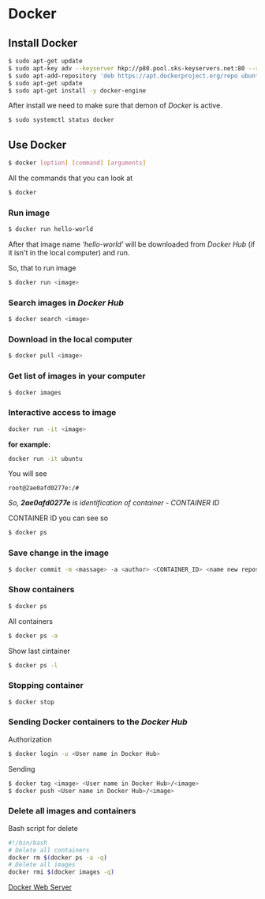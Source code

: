# Docker

## Install Docker

```sh
$ sudo apt-get update
$ sudo apt-key adv --keyserver hkp://p80.pool.sks-keyservers.net:80 --recv-keys 58118E89F3A912897C070ADBF76221572C52609D
$ sudo apt-add-repository 'deb https://apt.dockerproject.org/repo ubuntu-xenial main'
$ sudo apt-get update
$ sudo apt-get install -y docker-engine
```

After install we need to make sure that demon of _Docker_ is active.

```sh
$ sudo systemctl status docker
```

## Use Docker

```sh
$ docker [option] [command] [arguments]
```
All the commands that you can look at 
```sh
$ docker
```

### Run image

```sh
$ docker run hello-world
```

After that image name _'hello-world'_ will be downloaded from _Docker Hub_ (if it isn't in the local computer) and run.

So, that to run image

```sh
$ docker run <image>
```

### Search images in _Docker Hub_

```sh
$ docker search <image>
```

### Download in the local computer

```sh
$ docker pull <image>
```

### Get list of images in your computer

```sh
$ docker images
```

### Interactive access to image

```sh
docker run -it <image>
```

**for example:**

```sh
docker run -it ubuntu
```
You will see
```
root@2ae0afd0277e:/#
```

_So, **2ae0afd0277e** is identification of container - CONTAINER ID_

CONTAINER ID  you can see so
```sh
$ docker ps
```

### Save change in the image
```sh
$ docker commit -m <massage> -a <author> <CONTAINER_ID> <name new repository>
```

### Show containers

```sh
$ docker ps
```

All containers

```sh
$ docker ps -a
```

Show last cintainer

```sh
$ docker ps -l
```

### Stopping container

```sh
$ docker stop
```

### Sending Docker containers to the _Docker Hub_

Authorization 
```sh
$ docker login -u <User name in Docker Hub>
```

Sending
```sh
$ docker tag <image> <User name in Docker Hub>/<image>
$ docker push <User name in Docker Hub>/<image>
```

### Delete all images and containers

Bash script for delete
```sh
#!/bin/bash
# Delete all containers
docker rm $(docker ps -a -q)
# Delete all images
docker rmi $(docker images -q)
```

[Docker Web Server](https://github.com/RaymondProduction/helper/blob/master/manuals/docker-webserver.md)